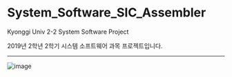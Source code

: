 # System_Software_SIC_Assembler
Kyonggi Univ 2-2 System Software Project

2019년 2학년 2학기 시스템 소프트웨어 과목 프로젝트입니다.

------

![image](https://github.com/Hojun1123/System_Software_SIC_Assembler/assets/65999992/87b91fb5-8d30-4660-815e-cb3ddb1f241a)
